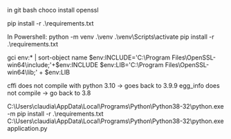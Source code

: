in git bash
choco install openssl

 pip install -r .\requirements.txt

In Powershell:
python -m venv .\venv
.\venv\Scripts\activate
pip install -r .\requirements.txt

 gci env:* | sort-object name
 $env:INCLUDE='C:\Program Files\OpenSSL-win64\include;'+$env:INCLUDE
 $env:LIB='C:\Program Files\OpenSSL-win64\lib;' + $env:LIB

 cffi does not compile with python 3.10 -> goes back to 3.9.9
 egg_info does not compile -> go back to 3.8

C:\Users\claudia\AppData\Local\Programs\Python\Python38-32\python.exe -m pip install -r .\requirements.txt
C:\Users\claudia\AppData\Local\Programs\Python\Python38-32\python.exe application.py